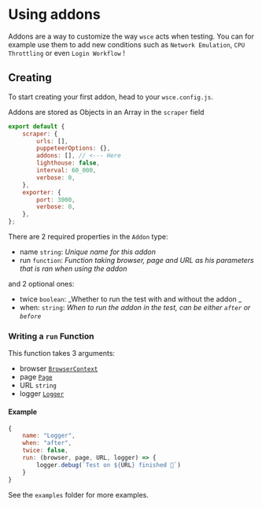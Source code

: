 # Using addons

Addons are a way to customize the way `wsce` acts when testing. You can for example use them to add new conditions such as `Network Emulation`, `CPU Throttling` or even `Login Workflow` !

## Creating
To start creating your first addon, head to your `wsce.config.js`.

Addons are stored as Objects in an Array in the `scraper` field

```js
export default {
    scraper: {
        urls: [],
        puppeteerOptions: {},
        addons: [], // <--- Here 
        lighthouse: false,
        interval: 60_000,
        verbose: 0,
    },
    exporter: {
        port: 3000,
        verbose: 0,
    },
};
```
There are 2 required properties in the `Addon` type:
- name `string`: _Unique name for this addon_
- run `function`: _Function taking browser, page and URL as his parameters that is ran when using the addon_

and 2 optional ones:
- twice `boolean`: _Whether to run the test with and without the addon _
- when: `string`: _When to run the addon in the test, can be either `after` or `before`_

### Writing a `run` Function

This function takes 3 arguments: 
- browser [`BrowserContext`](https://pptr.dev/#?product=Puppeteer&version=v13.0.1&show=api-class-browsercontext)
- page [`Page`](https://pptr.dev/#?product=Puppeteer&version=v13.0.1&show=api-class-page)
- URL `string`
- logger [`Logger`](https://docs.cstef.dev/docs/webscraper-exporter/interfaces/Logger)

#### Example

```js
{
    name: "Logger",
    when: "after",
    twice: false,
    run: (browser, page, URL, logger) => {
        logger.debug(`Test on ${URL} finished 🦄`)
    }
}
```

See the `examples` folder for more examples.